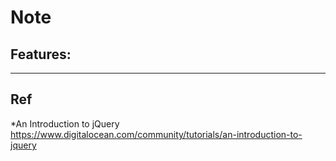 # Note 
## Features:
 
***
## Ref
*An Introduction to jQuery  
https://www.digitalocean.com/community/tutorials/an-introduction-to-jquery



